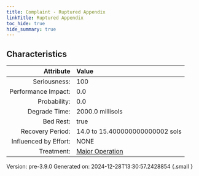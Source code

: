 ```yaml
---
title: Complaint - Ruptured Appendix
linkTitle: Ruptured Appendix
toc_hide: true
hide_summary: true
---
```


## Characteristics

| Attribute      | Value |
|--------:|:------|
|Seriousness:|100|
|Performance Impact:|0.0|
|Probability:|0.0|
|Degrade Time:|2000.0 millisols|
|Bed Rest:|true|
|Recovery Period:|14.0 to 15.400000000000002 sols|
|Influenced by Effort:|NONE|
|Treatment:|[Major Operation](/docs/definitions/treatment/major-operation)|
 

Version: pre-3.9.0 Generated on: 2024-12-28T13:30:57.2428854
{.small }